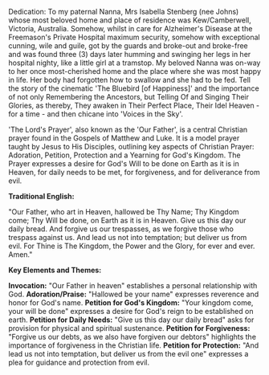 Dedication: To my paternal Nanna, Mrs Isabella Stenberg (nee Johns) whose most beloved home and place of residence was Kew/Camberwell, Victoria, Australia. Somehow, whilst in care for Alzheimer's Disease at the Freemason's Private Hospital maximum security, somehow with exceptional cunning, wile and guile, got by the guards and broke-out and broke-free and was found three (3) days later humming and swinging her legs in her hospital nighty, like a little girl at a tramstop. My beloved Nanna was on-way to her once most-cherished home and the place where she was most happy in life. Her body had forgotten how to swallow and she had to be fed. Tell the story of the cinematic 'The Bluebird \[of Happiness]' and the importance of not only Remembering the Ancestors, but Telling Of and Singing Their Glories, as thereby, They awaken in Their Perfect Place, Their Idel Heaven - for a time - and then chicane into 'Voices in the Sky'.

'The Lord's Prayer', also known as the 'Our Father', is a central Christian prayer found in the Gospels of Matthew and Luke. It is a model prayer taught by Jesus to His Disciples, outlining key aspects of Christian Prayer: Adoration, Petition, Protection and a Yearning for God's Kingdom. The Prayer expresses a desire for God's Will to be done on Earth as it is in Heaven, for daily needs to be met, for forgiveness, and for deliverance from evil. 

**Traditional English:**

"Our Father, who art in Heaven, 
hallowed be Thy Name; 
Thy Kingdom come; 
Thy Will be done, 
on Earth as it is in Heaven. 
Give us this day our daily bread. 
And forgive us our trespasses, 
as we forgive those who trespass against us. 
And lead us not into temptation; 
but deliver us from evil. 
For Thine is The Kingdom, 
the Power and the Glory, 
for ever and ever. 
Amen." 

**Key Elements and Themes:**

**Invocation:** "Our Father in heaven" establishes a personal relationship with God. 
**Adoration/Praise:** "Hallowed be your name" expresses reverence and honor for God's name. 
**Petition for God's Kingdom:** "Your kingdom come, your will be done" expresses a desire for God's reign to be established on earth. 
**Petition for Daily Needs:** "Give us this day our daily bread" asks for provision for physical and spiritual sustenance. 
**Petition for Forgiveness:** "Forgive us our debts, as we also have forgiven our debtors" highlights the importance of forgiveness in the Christian life. 
**Petition for Protection:** "And lead us not into temptation, but deliver us from the evil one" expresses a plea for guidance and protection from evil. 


